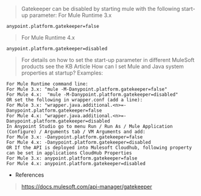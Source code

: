> Gatekeeper can be disabled by starting mule with the following start-up parameter:
> For Mule Runtime 3.x
```
anypoint.platform.gatekeeper=false
```
> For Mule Runtime 4.x
```
anypoint.platform.gatekeeper=disabled
```
> For details on how to set the start-up parameter in different MuleSoft products see the KB Article How can I set Mule and Java system properties at startup?
Examples:
```
For Mule Runtime command line:
For Mule 3.x: "mule -M-Danypoint.platform.gatekeeper=false"
For Mule 4.x:  "mule -M-Danypoint.platform.gatekeeper=disabled"
OR set the following in wrapper.conf (add a line): 
For Mule 3.x: "wrapper.java.additional.<n>=-Danypoint.platform.gatekeeper=false
For Mule 4.x: "wrapper.java.additional.<n>=-Danypoint.platform.gatekeeper=disabled
In Anypoint Studio go to menu Run / Run As / Mule Application (Configure) / Arguments tab / VM Arguments and add:
For Mule 3.x: -Danypoint.platform.gatekeeper=false
For Mule 4.x: -Danypoint.platform.gatekeeper=disabled
OR If the API is deployed into Mulesoft Cloudhub, following property can be set in applications CloudHub Properties 
For Mule 3.x: anypoint.platform.gatekeeper=false
For Mule 4.x: anypoint.platform.gatekeeper=disabled
```
- References
> https://docs.mulesoft.com/api-manager/gatekeeper
